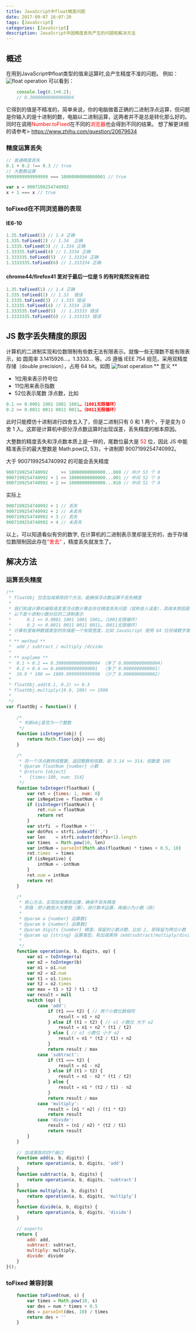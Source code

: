 ```yaml
---
title: JavaScript中float精度问题
date: 2017-09-07 16:07:20
tags: [JavaScript]
categories: [JavaScript]
description: JavaScript中因精度丢失产生的问题和解决方法
---
```

## 概述
在用到JavaScript中float类型的值来运算时,会产生精度不准的问题。
例如：
![float operation](../images/float/float.jpg)
可以看到：
```javascript
    console.log(0.1+0.2);
    // 0.30000000000000004
```
它得到的值是不精准的，简单来说，你的电脑做着正确的二进制浮点运算，但问题是你输入的是十进制的数，电脑以二进制运算，这两者并不是总是转化那么好的。
同时在调用<font color="red">Number.toFixed</font>在不同的<font color="red">浏览器</font>也会得到不同的结果。
想了解更详细的请参考> https://www.zhihu.com/question/20679634
### 精度运算丢失
```javascript
// 普通精度丢失
0.1 + 0.2 !== 0.3 // true
// 大整数运算
9999999999999999 === 10000000000000001 // true

var x = 9007199254740992
x + 1 === x // true
```
### toFixed在不同浏览器的表现
#### IE6-10
``` javascript
1.35.toFixed(1) // 1.4 正确
1.335.toFixed(2) // 1.34  正确
1.3335.toFixed(3) // 1.334 正确
1.33335.toFixed(4) // 1.3334 正确
1.333335.toFixed(5)  // 1.33334 正确
1.3333335.toFixed(6) // 1.333334 正确
```
#### chrome44/firefox41 里对于最后一位是 5 的有时竟然没有进位
``` javascript
1.35.toFixed(1) // 1.4 正确
1.335.toFixed(2) // 1.33  错误
1.3335.toFixed(3) // 1.333 错误
1.33335.toFixed(4) // 1.3334 正确
1.333335.toFixed(5)  // 1.33333 错误
1.3333335.toFixed(6) // 1.333333 错误
```
## JS 数字丢失精度的原因
计算机的二进制实现和位数限制有些数无法有限表示。就像一些无理数不能有限表示，如 圆周率 3.1415926...，1.3333... 等。JS 遵循 IEEE 754 规范，采用双精度存储（double precision），占用 64 bit。如图
![float operation](../images/float/float_bug.png)
** 意义 **
- 1位用来表示符号位
- 11位用来表示指数
- 52位表示尾数
浮点数，比如
``` javascript
0.1 >> 0.0001 1001 1001 1001…（1001无限循环）
0.2 >> 0.0011 0011 0011 0011…（0011无限循环）
```
此时只能模仿十进制进行四舍五入了，但是二进制只有 0 和 1 两个，于是变为 0 舍 1 入。这即是计算机中部分浮点数运算时出现误差，丢失精度的根本原因。

大整数的精度丢失和浮点数本质上是一样的，尾数位最大是<font color="red"> 52 </font>位，因此 JS 中能精准表示的最大整数是 Math.pow(2, 53)，十进制即 9007199254740992。

大于 9007199254740992 的可能会丢失精度
``` javascript
9007199254740992     >> 10000000000000...000 // 共计 53 个 0
9007199254740992 + 1 >> 10000000000000...001 // 中间 52 个 0
9007199254740992 + 2 >> 10000000000000...010 // 中间 51 个 0
```
实际上
``` javascript
9007199254740992 + 1 // 丢失
9007199254740992 + 2 // 未丢失
9007199254740992 + 3 // 丢失
9007199254740992 + 4 // 未丢失
```
以上，可以知道看似有穷的数字, 在计算机的二进制表示里却是无穷的，由于存储位数限制因此存在<font color="red">“舍去” </font>，精度丢失就发生了。
## 解决方法
### 运算丢失精度
``` javascript
/**
 * floatObj 包含加减乘除四个方法，能确保浮点数运算不丢失精度
 *
 * 我们知道计算机编程语言里浮点数计算会存在精度丢失问题（或称舍入误差），其根本原因是二进制和实现位数限制有些数无法有限表示
 * 以下是十进制小数对应的二进制表示
 *      0.1 >> 0.0001 1001 1001 1001…（1001无限循环）
 *      0.2 >> 0.0011 0011 0011 0011…（0011无限循环）
 * 计算机里每种数据类型的存储是一个有限宽度，比如 JavaScript 使用 64 位存储数字类型，因此超出的会舍去。舍去的部分就是精度丢失的部分。
 *
 * ** method **
 *  add / subtract / multiply /divide
 *
 * ** explame **
 *  0.1 + 0.2 == 0.30000000000000004 （多了 0.00000000000004）
 *  0.2 + 0.4 == 0.6000000000000001  （多了 0.0000000000001）
 *  19.9 * 100 == 1989.9999999999998 （少了 0.0000000000002）
 *
 * floatObj.add(0.1, 0.2) >> 0.3
 * floatObj.multiply(19.9, 100) >> 1990
 *
 */
var floatObj = function() {
    
    /*
     * 判断obj是否为一个整数
     */
    function isInteger(obj) {
        return Math.floor(obj) === obj
    }
    
    /*
     * 将一个浮点数转成整数，返回整数和倍数。如 3.14 >> 314，倍数是 100
     * @param floatNum {number} 小数
     * @return {object}
     *   {times:100, num: 314}
     */
    function toInteger(floatNum) {
        var ret = {times: 1, num: 0}
        var isNegative = floatNum < 0
        if (isInteger(floatNum)) {
            ret.num = floatNum
            return ret
        }
        var strfi  = floatNum + ''
        var dotPos = strfi.indexOf('.')
        var len    = strfi.substr(dotPos+1).length
        var times  = Math.pow(10, len)
        var intNum = parseInt(Math.abs(floatNum) * times + 0.5, 10)
        ret.times  = times
        if (isNegative) {
            intNum = -intNum
        }
        ret.num = intNum
        return ret
    }
    
    /*
     * 核心方法，实现加减乘除运算，确保不丢失精度
     * 思路：把小数放大为整数（乘），进行算术运算，再缩小为小数（除）
     *
     * @param a {number} 运算数1
     * @param b {number} 运算数2
     * @param digits {number} 精度，保留的小数点数，比如 2, 即保留为两位小数
     * @param op {string} 运算类型，有加减乘除（add/subtract/multiply/divide）
     *
     */
    function operation(a, b, digits, op) {
        var o1 = toInteger(a)
        var o2 = toInteger(b)
        var n1 = o1.num
        var n2 = o2.num
        var t1 = o1.times
        var t2 = o2.times
        var max = t1 > t2 ? t1 : t2
        var result = null
        switch (op) {
            case 'add':
                if (t1 === t2) { // 两个小数位数相同
                    result = n1 + n2
                } else if (t1 > t2) { // o1 小数位 大于 o2
                    result = n1 + n2 * (t1 / t2)
                } else { // o1 小数位 小于 o2
                    result = n1 * (t2 / t1) + n2
                }
                return result / max
            case 'subtract':
                if (t1 === t2) {
                    result = n1 - n2
                } else if (t1 > t2) {
                    result = n1 - n2 * (t1 / t2)
                } else {
                    result = n1 * (t2 / t1) - n2
                }
                return result / max
            case 'multiply':
                result = (n1 * n2) / (t1 * t2)
                return result
            case 'divide':
                result = (n1 / n2) * (t2 / t1)
                return result
        }
    }
    
    // 加减乘除的四个接口
    function add(a, b, digits) {
        return operation(a, b, digits, 'add')
    }
    function subtract(a, b, digits) {
        return operation(a, b, digits, 'subtract')
    }
    function multiply(a, b, digits) {
        return operation(a, b, digits, 'multiply')
    }
    function divide(a, b, digits) {
        return operation(a, b, digits, 'divide')
    }
    
    // exports
    return {
        add: add,
        subtract: subtract,
        multiply: multiply,
        divide: divide
    }
}();
```
### toFixed 兼容封装
```javascript
    function toFixed(num, s) {
        var times = Math.pow(10, s)
        var des = num * times + 0.5
        des = parseInt(des, 10) / times
        return des + ''
    }
```